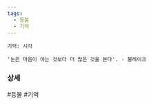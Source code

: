 ```yaml
---
tags:
  - 등불
  - 기억
---
```


```
기억: 시각

'눈은 마음이 아는 것보다 더 많은 것을 본다'. - 블레이크
```





### 상세

#등불 #기억 
